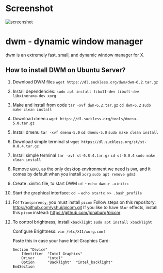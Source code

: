 Screenshot
==========

![screenshot](https://i.imgur.com/1BqwF9Q.png)

dwm - dynamic window manager
============================
dwm is an extremely fast, small, and dynamic window manager for X.


How to install DWM on Ubuntu Server?
------------------------------------

1. Download DWM files
    `wget https://dl.suckless.org/dwm/dwm-6.2.tar.gz`  

2. Install dependencies:
    `sudo apt install libx11-dev libxft-dev libxinerama-dev xorg`

3. Make and install from code
    `tar -xvf dwm-6.2.tar.gz`
    `cd dwm-6.2`
    `sudo make clean install`

4. Download dmenu
    `wget https://dl.suckless.org/tools/dmenu-5.0.tar.gz`

5. Install dmenu
    `tar -xvf dmenu-5.0`
    `cd dmenu-5.0`
    `sudo make clean install`

6. Download simple terminal st
    `wget https://dl.suckless.org/st/st-0.8.4.tar.gz`

7. Install simple terminal
    `tar -xvf st-0.8.4.tar.gz`
    `cd st-0.8.4`
    `sudo make clean install`

8. Remove `GDM3`, as the only desktop environment we need is `DWM`, and it comes by default when you install `xorg`
    `sudo apt remove gdm3`

10. Create .xinitrc file, to start DWM
    `cd ~`
    `echo dwm > .xinitrc`

11. Start the graphical interface:
    `cd ~`
    `echo startx >> .bash_profile`

12. For `Transparency`, you must install `picom`
    Follow steps on this repository: https://github.com/yshui/picom.git
    If you like to have `Blur` effects, install this `picom` instead: https://github.com/jonaburg/picom

13. To control brightness, install `xbacklight`
    `sudo apt install xbacklight`
    
    Configure Brightness:
    `vim /etc/X11/xorg.conf`
    
    Paste this in case your have Intel Graphics Card:
    
    ~~~
    Section "Device"
        Identifier  "Intel Graphics"
        Driver      "intel"
        Option      "Backlight"  "intel_backlight"
    EndSection
    ~~~
